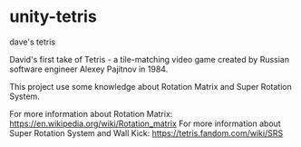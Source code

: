 # unity-tetris
dave's tetris

David's first take of Tetris - a tile-matching video game created by Russian software engineer Alexey Pajitnov in 1984.

This project use some knowledge about Rotation Matrix and Super Rotation System.

For more information about Rotation Matrix: https://en.wikipedia.org/wiki/Rotation_matrix
For more information about Super Rotation System and Wall Kick: https://tetris.fandom.com/wiki/SRS 
